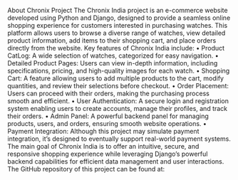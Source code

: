 About Chronix Project
The Chronix India project is an e-commerce website developed using Python and Django, designed to provide a seamless online shopping experience for customers interested in purchasing watches. This platform allows users to browse a diverse range of watches, view detailed product information, add items to their shopping cart, and place orders directly from the website.
Key features of Chronix India include:
•	Product CatLog: A wide selection of watches, categorized for easy navigation.
•	Detailed Product Pages: Users can view in-depth information, including specifications, pricing, and high-quality images for each watch.
•	Shopping Cart: A feature allowing users to add multiple products to the cart, modify quantities, and review their selections before checkout.
•	Order Placement: Users can proceed with their orders, making the purchasing process smooth and efficient.
•	User Authentication: A secure login and registration system enabling users to create accounts, manage their profiles, and track their orders.
•	Admin Panel: A powerful backend panel for managing products, users, and orders, ensuring smooth website operations.
•	Payment Integration: Although this project may simulate payment integration, it’s designed to eventually support real-world payment systems.
The main goal of Chronix India is to offer an intuitive, secure, and responsive shopping experience while leveraging Django’s powerful backend capabilities for efficient data management and user interactions.
The GitHub repository of this project can be found at:

